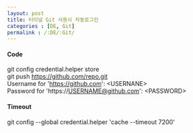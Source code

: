 ```yaml
---
layout: post
title: 터미널 Git 사용시 자동로그인 
categories : [DE, Git]
permalink : /:DE/:Git/
---
```

#### **Code**
git config credential.helper store  
git push https://github.com/repo.git  
Username for 'https://github.com': \<USERNANE>   
Password for 'https://USERNAME@github.com': \<PASSWORD>  

#### **Timeout**
git config --global credential.helper 'cache --timeout 7200'
